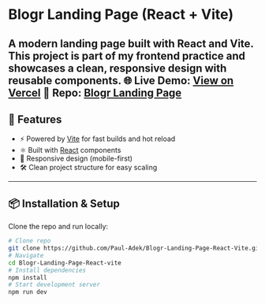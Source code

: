 # Blogr Landing Page (React + Vite)
A modern landing page built with **React** and **Vite**. 
This project is part of my frontend practice and showcases a clean, responsive design with reusable components.
🌐 **Live Demo**: [View on Vercel](https://your-vercel-link.vercel.app) 
📂 **Repo**: [Blogr Landing Page](https://github.com/Paul-Adek/Blogr-Landing-Page-React-Vite)
---
## 🚀 Features
- ⚡ Powered by [Vite](https://vitejs.dev/) for fast builds and hot reload
- ⚛️ Built with [React](https://react.dev/) components
- 🎨 Responsive design (mobile-first)
- 🛠️ Clean project structure for easy scaling
---
## 📦 Installation & Setup
Clone the repo and run locally:
```bash
# Clone repo
git clone https://github.com/Paul-Adek/Blogr-Landing-Page-React-Vite.git
# Navigate
cd Blogr-Landing-Page-React-vite
# Install dependencies
npm install
# Start development server
npm run dev